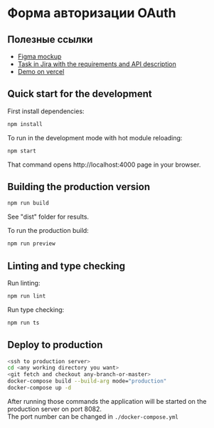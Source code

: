 # Форма авторизации OAuth 

## Полезные ссылки

* [Figma mockup](https://www.figma.com/design/5UrARVqMLyo9AMtXAFA8CK/%D0%9B%D0%B5%D0%BD%D1%82%D0%B0-(%D0%B7%D0%B0%D0%B4%D0%B0%D1%87%D0%B8)?node-id=7493-3306&t=MkcILWfCXbOg8skx-0)
* [Task in Jira with the requirements and API description](https://asdcor.atlassian.net/browse/LM-2171)
* [Demo on vercel](https://oauth-form.vercel.app/)


## Quick start for the development

First install dependencies:

```sh
npm install
```

To run in the development mode with hot module reloading:

```sh
npm start
```

That command opens http://localhost:4000 page in your browser.


## Building the production version

```sh
npm run build
```
See "dist" folder for results.

To run the production build:

```sh
npm run preview
```


## Linting and type checking

Run linting:

```sh
npm run lint
```

Run type checking:

```sh
npm run ts
```

## Deploy to production

```sh
<ssh to production server>
cd <any working directory you want>
<git fetch and checkout any-branch-or-master>
docker-compose build --build-arg mode="production"
docker-compose up -d
```

After running those commands the application will be started on the production server on port 8082.  
The port number can be changed in `./docker-compose.yml`
